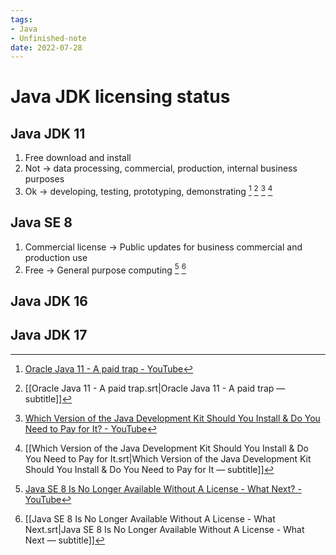 ```yaml
---
tags:
- Java
- Unfinished-note
date: 2022-07-28
---
```


# Java JDK licensing status

## Java JDK 11

1. Free download and install
2. Not → data processing, commercial, production, internal business purposes
3. Ok → developing, testing, prototyping, demonstrating
[^1]  [^2] [^5] [^6]

## Java SE 8

1. Commercial license → Public updates for business commercial and production use
2. Free → General purpose computing
[^3] [^4]

## Java JDK 16


## Java JDK 17





[^1]: [Oracle Java 11 - A paid trap - YouTube](https://www.youtube.com/watch?v=nB7tcf9wnk0)
[^2]: [[Oracle Java 11 - A paid trap.srt|Oracle Java 11 - A paid trap — subtitle]]
[^3]: [Java SE 8 Is No Longer Available Without A License - What Next? - YouTube](https://www.youtube.com/watch?v=X_LCUdxJEXw)
[^4]: [[Java SE 8 Is No Longer Available Without A License - What Next.srt|Java SE 8 Is No Longer Available Without A License - What Next — subtitle]]
[^5]: [Which Version of the Java Development Kit Should You Install & Do You Need to Pay for It? - YouTube](https://www.youtube.com/watch?v=wv6N2suE_nQ)
[^ 6]: [[Which Version of the Java Development Kit Should You Install & Do You Need to Pay for It.srt|Which Version of the Java Development Kit Should You Install & Do You Need to Pay for It — subtitle]]
